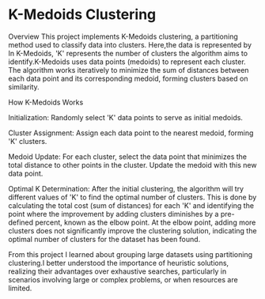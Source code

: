 # K-Medoids Clustering

Overview
This project implements K-Medoids clustering, a partitioning method used to classify data into clusters.
Here,the data is represented by  In K-Medoids, 'K' represents the number of clusters the algorithm aims to identify.K-Medoids uses data points (medoids) to represent each cluster. The algorithm works iteratively to minimize the sum of distances between each data point and its corresponding medoid, forming clusters based on similarity.

How K-Medoids Works

Initialization: Randomly select 'K' data points to serve as initial medoids.

Cluster Assignment: Assign each data point to the nearest medoid, forming 'K' clusters.

Medoid Update: For each cluster, select the data point that minimizes the total distance to other points in the cluster. Update the medoid with this new data point.

Optimal K Determination: After the initial clustering, the algorithm will try different values of 'K' to find the optimal number of clusters. This is done by calculating the total cost (sum of distances) for each 'K' and identifying the point where the improvement by adding clusters diminishes by a pre-defined percent, known as the elbow point. At the elbow point, adding more clusters does not significantly improve the clustering solution, indicating the optimal number of clusters for the dataset has been found.

From this project I learned about grouping large datasets using partitioning clustering.I better understood the importance of heuristic solutions, realizing their advantages over exhaustive searches, particularly in scenarios involving large or complex problems, or when resources are limited.

